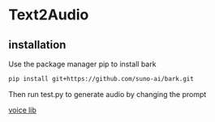 # Text2Audio

## installation

Use the package manager pip to install bark

```bash
pip install git+https://github.com/suno-ai/bark.git
```

Then run test.py to generate audio by changing the prompt

[voice lib](https://suno-ai.notion.site/8b8e8749ed514b0cbf3f699013548683?v=bc67cff786b04b50b3ceb756fd05f68c)
